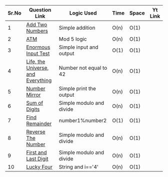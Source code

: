 |  Sr.No  | Question Link  | Logic Used                                                                         | Time | Space | Yt Link |
| -- | ---------------------|------------------------------------------------------------------- | -----| ------| --------|
| 1  | [Add Two Numbers](https://github.com/ajay-nikumbh/cODE_cHEF/tree/main/01-Beginner/01.%20Add%20Two%20Numbers) | Simple addition       | O(n) | O(1)|
| 2  | [ATM](https://github.com/ajay-nikumbh/cODE_cHEF/tree/main/01-Beginner/02.%20ATM) | Mod 5 logic| O(n) | O(1) |
| 3  | [Enormous Input Test](https://github.com/ajay-nikumbh/cODE_cHEF/tree/main/01-Beginner/03.%20Enormous%20Input%20Test) | Simple input and output | O(1) | O(1) |
| 4  | [Life, the Universe, and Everything](https://github.com/ajay-nikumbh/cODE_cHEF/tree/main/01-Beginner/04.%20Life%2C%20the%20Universe%2C%20and%20Everything) | Number not equal to 42  | O(n) | O(1) |
| 5  | [Number Mirror](https://github.com/ajay-nikumbh/cODE_cHEF/tree/main/01-Beginner/05.%20Number%20Mirror) | Simple print the output | O(n) | O(1) | 
| 6  | [Sum of Digits](https://github.com/ajay-nikumbh/cODE_cHEF/tree/main/01-Beginner/06.%20Sum%20of%20Digits) |  Simple modulo and divide | O(n) | O(1)
| 7  | [Find Remainder](https://github.com/ajay-nikumbh/cODE_cHEF/tree/main/01-Beginner/07.%20Find%20Remainder) | number1%number2 | O(1) | O(1) |
| 8  | [Reverse The Number](https://github.com/ajay-nikumbh/cODE_cHEF/tree/main/01-Beginner/08.%20Reverse%20The%20Number) | Simple modulo and divide | O(n) | O(1)
| 9  | [First and Last Digit](https://github.com/ajay-nikumbh/cODE_cHEF/tree/main/01-Beginner/09.%20First%20and%20Last%20Digit) | Simple modulo and divide | O(n) | O(1)
| 10 | [Lucky Four](https://github.com/ajay-nikumbh/cODE_cHEF/tree/main/01-Beginner/10.%20Lucky%20Four) | String and  i=='4' | O(n) | O(1) 
